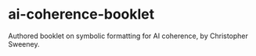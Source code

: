 # ai-coherence-booklet
Authored booklet on symbolic formatting for AI coherence, by Christopher Sweeney.
